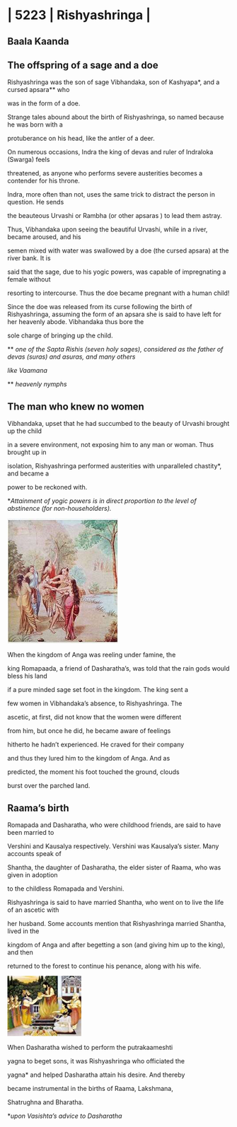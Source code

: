 
# | 5223 | Rishyashringa |

## Baala Kaanda

## The offspring of a sage and a doe

Rishyashringa was the son of sage Vibhandaka, son of Kashyapa*, and a cursed apsara** who

was in the form of a doe.

Strange tales abound about the birth of Rishyashringa, so named because he was born with a

protuberance on his head, like the antler of a deer.

On numerous occasions, Indra the king of devas and ruler of Indraloka (Swarga) feels

threatened, as anyone who performs severe austerities becomes a contender for his throne.

Indra, more often than not, uses the same trick to distract the person in question. He sends

the beauteous Urvashi or Rambha (or other apsaras ) to lead them astray.

Thus, Vibhandaka upon seeing the beautiful Urvashi, while in a river, became aroused, and his

semen mixed with water was swallowed by a doe (the cursed apsara) at the river bank. It is

said that the sage, due to his yogic powers, was capable of impregnating a female without

resorting to intercourse. Thus the doe became pregnant with a human child!

Since the doe was released from its curse following the birth of Rishyashringa, assuming the
form of an apsara she is said to have left for her heavenly abode. Vibhandaka thus bore the

sole charge of bringing up the child.

** *one of the Sapta Rishis (seven holy sages), considered as the father of devas (suras) and asuras, and many others*

*like Vaamana*

** *heavenly nymphs*



## The man who knew no women

Vibhandaka, upset that he had succumbed to the beauty of Urvashi brought up the child

in a severe environment, not exposing him to any man or woman. Thus brought up in

isolation, Rishyashringa performed austerities with unparalleled chastity*, and became a

power to be reckoned with.

**Attainment of yogic powers is in direct proportion to the level of abstinence (for non-householders).*


![Image from page 1](images/img_06.png)

When the kingdom of Anga was reeling under famine, the

king Romapaada, a friend of Dasharatha’s, was told that the rain gods would bless his land

if a pure minded sage set foot in the kingdom. The king sent a

few women in Vibhandaka’s absence, to Rishyashringa. The

ascetic, at first, did not know that the women were different

from him, but once he did, he became aware of feelings

hitherto he hadn’t experienced. He craved for their company

and thus they lured him to the kingdom of Anga. And as

predicted, the moment his foot touched the ground, clouds

burst over the parched land.


## Raama’s birth


Romapada and Dasharatha, who were childhood friends, are said to have been married to

Vershini and Kausalya respectively. Vershini was Kausalya’s sister. Many accounts speak of

Shantha, the daughter of Dasharatha, the elder sister of Raama, who was given in adoption

to the childless Romapada and Vershini.



Rishyashringa is said to have married Shantha, who went on to live the life of an ascetic with

her husband. Some accounts mention that Rishyashringa married Shantha, lived in the

kingdom of Anga and after begetting a son (and giving him up to the king), and then

returned to the forest to continue his penance, along with his wife.


![Image from page 2](images/img_07.png)


When Dasharatha wished to perform the putrakaameshti

yagna to beget sons, it was Rishyashringa who officiated the

yagna* and helped Dasharatha attain his desire. And thereby

became instrumental in the births of Raama, Lakshmana,

Shatrughna and Bharatha.

**upon Vasishta’s advice to Dasharatha*



